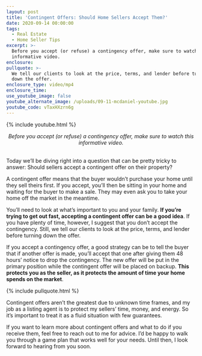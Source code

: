 ```yaml
---
layout: post
title: 'Contingent Offers: Should Home Sellers Accept Them?'
date: 2020-09-14 00:00:00
tags:
  - Real Estate
  - Home Seller Tips
excerpt: >-
  Before you accept (or refuse) a contingency offer, make sure to watch this
  informative video.
enclosure:
pullquote: >-
  We tell our clients to look at the price, terms, and lender before turning
  down the offer.
enclosure_type: video/mp4
enclosure_time:
use_youtube_image: false
youtube_alternate_image: /uploads/09-11-mcdaniel-youtube.jpg
youtube_code: vTaxHXzrn6g
---
```


{% include youtube.html %}

<center><em>Before you accept (or refuse) a contingency offer, make sure to watch this informative video.</em></center>

<br>Today we’ll be diving right into a question that can be pretty tricky to answer: Should sellers accept a contingent offer on their property?

A contingent offer means that the buyer wouldn’t purchase your home until they sell theirs first. If you accept, you’ll then be sitting in your home and waiting for the buyer to make a sale. They may even ask you to take your home off the market in the meantime.

You’ll need to look at what’s important to you and your family. **If you’re trying to get out fast, accepting a contingent offer can be a good idea**. If you have plenty of time, however, I suggest that you don’t accept the contingency. Still, we tell our clients to look at the price, terms, and lender before turning down the offer.

If you accept a contingency offer, a good strategy can be to tell the buyer that if another offer is made, you’ll accept that one after giving them 48 hours’ notice to drop the contingency. The new offer will be put in the primary position while the contingent offer will be placed on backup. **This protects you as the seller, as it protects the amount of time your home spends on the market**.

{% include pullquote.html %}

Contingent offers aren’t the greatest due to unknown time frames, and my job as a listing agent is to protect my sellers’ time, money, and energy. So it’s important to treat it as a fluid situation with few guarantees.

If you want to learn more about contingent offers and what to do if you receive them, feel free to reach out to me for advice. I’d be happy to walk you through a game plan that works well for your needs. Until then, I look forward to hearing from you soon.